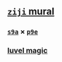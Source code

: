 ## [`ziji` mural](https://webmural.com/ziji)

### [`s9a`](https://github.com/s9a) × [`p9e`](https://github.com/p9e)

### [luvel magic](https://webmural.com/luvel)
